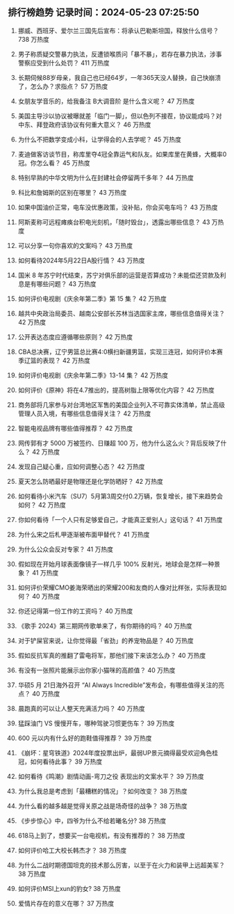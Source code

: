 
## 排行榜趋势 记录时间：2024-05-23 07:25:50
  
  1. 挪威、西班牙、爱尔兰三国先后宣布：将承认巴勒斯坦国，释放什么信号？ 738 万热度
    
  2. 男子称质疑交警暴力执法，反遭锁喉质问「暴不暴」，若存在暴力执法，涉事警察应受到什么处罚？ 411 万热度
    
  3. 长期伺候88岁母亲，我自己也已经64岁，一年365天没人替换，自己快崩溃了，怎么办？求指点？ 57 万热度
    
  4. 女朋友学音乐的，给我备注 B大调音阶 是什么含义呢？ 47 万热度
    
  5. 美国主导沙以协议被曝就差「临门一脚」，但以色列不接茬，协议能成吗？对中东、拜登政府该协议有何重大意义？ 46 万热度
    
  6. 为什么不把数学变成小科，让学得会的人去学呢？ 45 万热度
    
  7. 麦迪做客访谈节目，称库里夺4冠全靠运气和队友。如果库里在黄蜂，大概率0冠。你怎么看？ 45 万热度
    
  8. 特别早熟的中华文明为什么在封建社会停留两千多年？ 44 万热度
    
  9. 科比和詹姆斯的区别在哪里？ 43 万热度
    
  10. 如果中国油价正常，电车没优惠政策，没补贴，你会买电车吗？ 43 万热度
    
  11. 阿斯麦称可远程瘫痪台积电光刻机，「随时毁台」，透露出哪些信息？ 43 万热度
    
  12. 可以分享一句你喜欢的文案吗？ 43 万热度
    
  13. 如何看待2024年5月22日A股行情？ 43 万热度
    
  14. 国米 8 年苏宁时代结束，苏宁对俱乐部的运营是否算成功？未能偿还贷款及利息是有哪些问题？ 43 万热度
    
  15. 如何评价电视剧《庆余年第二季》第 15 集？ 42 万热度
    
  16. 越共中央政治局委员、越南公安部长苏林当选国家主席，哪些信息值得关注？ 42 万热度
    
  17. 公开表达态度应遵循哪些原则？ 42 万热度
    
  18. CBA总决赛，辽宁男篮总比赛4:0横扫新疆男篮，实现三连冠，如何评价本赛季辽篮的表现？ 42 万热度
    
  19. 如何评价电视剧《庆余年第二季》13-14 集？ 42 万热度
    
  20. 如何评价《原神》将在4.7推出的，提高树脂上限等优化内容？ 42 万热度
    
  21. 商务部将几家参与对台湾地区军售的美国企业列入不可靠实体清单，禁止高级管理人员入境，有哪些信息值得关注？ 42 万热度
    
  22. 智能电视品牌有哪些值得推荐？ 42 万热度
    
  23. 网传郭有才 5000 万被签约、日赚超 100 万，他为什么这么火？背后反映了什么？ 42 万热度
    
  24. 发现自己疑心重，应如何调整心态？ 42 万热度
    
  25. 夏天怎么防晒最好是物理还是化学防晒好？ 42 万热度
    
  26. 如何看待小米汽车（SU7）5月第3周交付0.2万辆，恢复增长，接下来趋势会如何？ 42 万热度
    
  27. 你如何看待「一个人只有足够爱自己，才能真正爱别人」这句话？ 41 万热度
    
  28. 为什么宋之后札甲逐渐被布面甲替代？ 41 万热度
    
  29. 为什么公众会反对专家？ 41 万热度
    
  30. 假如现在开始月球表面像镜子一样几乎 100% 反射光，地球会是怎样一种景象？ 41 万热度
    
  31. 如何评价荣耀CMO姜海荣晒出的荣耀200和友商的人像对比样张，实际表现如何？ 40 万热度
    
  32. 你还记得第一份工作的工资吗？ 40 万热度
    
  33. 《歌手 2024》第三期网传歌单来了，有你期待的吗？ 40 万热度
    
  34. 对于铲屎官来说，让你觉得最「省劲」的养宠物品是？ 40 万热度
    
  35. 假如反抗军真的推翻了雷电将军，那他们接下来该怎么办？ 40 万热度
    
  36. 有没有一张照片能展示出你家小猫咪的高颜值？ 40 万热度
    
  37. 华硕5 月 21日海外召开 “AI Always Incredible”发布会，有哪些值得关注的亮点？ 40 万热度
    
  38. 晨跑真的可以让人整天充满活力吗？ 40 万热度
    
  39. 猛踩油门 VS 慢慢开车，哪种驾驶习惯更伤车？ 39 万热度
    
  40. 600 元以内有什么好的跑鞋值得推荐？ 39 万热度
    
  41. 《崩坏：星穹铁道》2024年度投票出炉，最弱UP景元摘得最受欢迎角色桂冠，如何看待此事？ 39 万热度
    
  42. 如何看待《鸣潮》剧情动画-弯刀之役 表现出的文案水平？ 39 万热度
    
  43. 为什么我总是考虑到「最糟糕的情况」？如何改变？ 38 万热度
    
  44. 为什么看的越多越是觉得关原之战是场奇怪的战争？ 38 万热度
    
  45. 《步步惊心》中，四爷为什么不给若曦名分? 38 万热度
    
  46. 618马上到了，想要买一台电视机，有没有推荐的？ 38 万热度
    
  47. 如何评价哈工大校长韩杰才？ 38 万热度
    
  48. 为什么二战时期德国坦克的技术那么厉害，以至于在火力和装甲上远超美军？ 38 万热度
    
  49. 如何评价MSI上xun的豹女? 38 万热度
    
  50. 爱情片存在的意义在哪？ 37 万热度
    